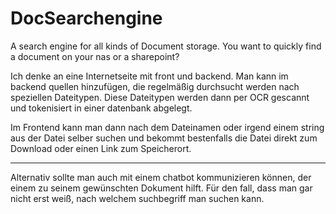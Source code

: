 # DocSearchengine
A search engine for all kinds of Document storage. You want to quickly find a document on your nas or a sharepoint?

Ich denke an eine Internetseite mit front und backend. Man kann im backend quellen hinzufügen, die regelmäßig durchsucht werden nach speziellen Dateitypen.
Diese Dateitypen werden dann per OCR gescannt und tokenisiert in einer datenbank abgelegt.

Im Frontend kann man dann nach dem Dateinamen oder irgend einem string aus der Datei selber suchen und bekommt bestenfalls die Datei direkt zum Download oder einen Link zum Speicherort.


-------

Alternativ sollte man auch mit einem chatbot kommunizieren können, der einem zu seinem gewünschten Dokument hilft. Für den fall, dass man gar nicht erst weiß, nach welchem suchbegriff man suchen kann.
